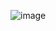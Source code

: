 ![image](https://github.com/garjita63/de-zoomcamp-2024/assets/77673886/cae83d95-1b16-4c9f-a3dc-685b20052a82)

